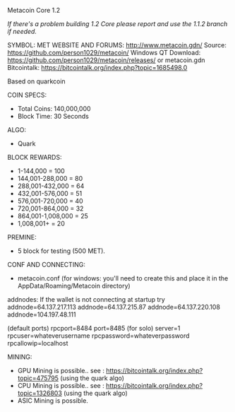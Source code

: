 Metacoin Core 1.2

*If there's a problem building 1.2 Core please report and use the 1.1.2 branch if needed.*

SYMBOL: MET
WEBSITE AND FORUMS: http://www.metacoin.gdn/
Source: https://github.com/person1029/metacoin/
Windows QT Download: https://github.com/person1029/metacoin/releases/ or metacoin.gdn
Bitcointalk: https://bitcointalk.org/index.php?topic=1685498.0

Based on quarkcoin

COIN SPECS:
- Total Coins: 140,000,000
- Block Time: 30 Seconds

ALGO:
- Quark

BLOCK REWARDS:

- 1-144,000 = 100
- 144,001-288,000 = 80
- 288,001-432,000 = 64
- 432,001-576,000 = 51
- 576,001-720,000 = 40
- 720,001-864,000 = 32
- 864,001-1,008,000 = 25
- 1,008,001+ = 20

PREMINE:
- 5 block for testing (500 MET).

CONF AND CONNECTING:
- metacoin.conf (for windows: you'll need to create this and place it in the AppData/Roaming/Metacoin directory)

addnodes:
If the wallet is not connecting at startup try 
addnode=64.137.217.113
addnode=64.137.215.87
addnode=64.137.220.108
addnode=104.197.48.111

 (default ports)
rpcport=8484
port=8485
 (for solo)
server=1
rpcuser=whateverusername
rpcpassword=whateverpassword
rpcallowip=localhost

MINING:
- GPU Mining is possible.. see : https://bitcointalk.org/index.php?topic=475795 (using the quark algo)
- CPU Mining is possible.. see : https://bitcointalk.org/index.php?topic=1326803 (using the quark algo)
- ASIC Mining is possible.
